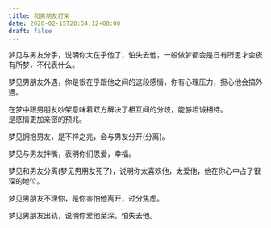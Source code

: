 ```yaml
---
title: 和男朋友打架
date: 2020-02-15T20:54:12+08:00
draft: false
---
```


梦见与男友分手，说明你太在乎他了，怕失去他，一般做梦都会是日有所思才会夜有所梦，不代表什么。<br>



梦见男朋友外遇，你是很在乎跟他之间的这段感情，你有心理压力，担心他会搞外遇。<br>



在梦中跟男朋友吵架意味着双方解决了相互间的分歧，能够坦诚相待。<br>
是感情更加亲密的预兆。<br>



梦见拥抱男友，是不祥之兆，会与男友分开(分离)。<br>



梦见与男友拌嘴，表明你们恩爱，幸福。<br>



梦见和男友分离(梦见男朋友死了)，说明你太喜欢他，太爱他，他在你心中占了很深的地位。<br>



梦见男朋友不理你，是你害怕他离开，过分焦虑。<br>



梦见男朋友出轨，说明你爱他至深，怕失去他。<br>
